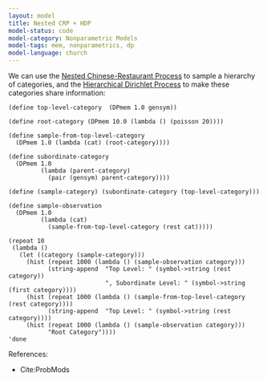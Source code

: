```yaml
---
layout: model
title: Nested CRP + HDP
model-status: code
model-category: Nonparametric Models
model-tags: mem, nonparametrics, dp
model-language: church
---
```


We can use the [Nested Chinese-Restaurant Process](/models/nested-crp.html) to sample a hierarchy of categories, and the [Hierarchical Dirichlet Process](/models/hdp.html) to make these categories share information:

    (define top-level-category  (DPmem 1.0 gensym))
    
    (define root-category (DPmem 10.0 (lambda () (poisson 20))))
    
    (define sample-from-top-level-category  
      (DPmem 1.0 (lambda (cat) (root-category))))
    
    (define subordinate-category
      (DPmem 1.0
             (lambda (parent-category)
               (pair (gensym) parent-category))))
    
    (define (sample-category) (subordinate-category (top-level-category)))
    
    (define sample-observation
      (DPmem 1.0
             (lambda (cat)
               (sample-from-top-level-category (rest cat)))))
    
    (repeat 10
     (lambda ()
       (let ((category (sample-category)))
         (hist (repeat 1000 (lambda () (sample-observation category)))
               (string-append  "Top Level: " (symbol->string (rest category))
                               ", Subordinate Level: " (symbol->string (first category))))
         (hist (repeat 1000 (lambda () (sample-from-top-level-category (rest category))))
               (string-append  "Top Level: " (symbol->string (rest category))))
         (hist (repeat 1000 (lambda () (sample-observation category)))
               "Root Category"))))
    'done

References:

- Cite:ProbMods
